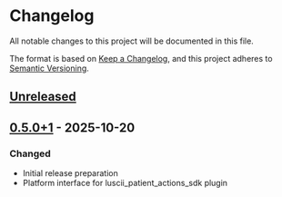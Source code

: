 # Changelog

All notable changes to this project will be documented in this file.

The format is based on [Keep a Changelog](https://keepachangelog.com/en/1.0.0/),
and this project adheres to [Semantic Versioning](https://semver.org/spec/v2.0.0.html).

## [Unreleased]

## [0.5.0+1] - 2025-10-20

### Changed
- Initial release preparation
- Platform interface for luscii_patient_actions_sdk plugin

[unreleased]: https://github.com/Luscii/luscii_patient_actions_sdk/compare/v0.5.0+1...HEAD
[0.5.0+1]: https://github.com/Luscii/luscii_patient_actions_sdk/releases/tag/v0.5.0+1
